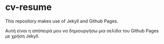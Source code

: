 # cv-resume
This repository makes use of Jekyll and Github Pages.

Αυτή είναι η απόπειρά μου να δημιουργήσω μια σελίδα του Github Pages με χρήση Jekyll.
